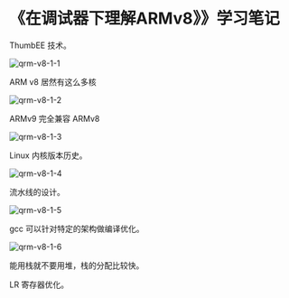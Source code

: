 # 《在调试器下理解ARMv8》》学习笔记



ThumbEE 技术。

![qrm-v8-1-1](D:\0-博客\学习笔记\《在调试器下理解ARMv8》\qrm-v8-1-1.png)



ARM v8 居然有这么多核

![qrm-v8-1-2](D:\0-博客\学习笔记\《在调试器下理解ARMv8》\qrm-v8-1-2.png)



ARMv9 完全兼容 ARMv8

![qrm-v8-1-3](D:\0-博客\学习笔记\《在调试器下理解ARMv8》\qrm-v8-1-3.png)



Linux 内核版本历史。

![qrm-v8-1-4](D:\0-博客\学习笔记\《在调试器下理解ARMv8》\qrm-v8-1-4.png)



流水线的设计。

![qrm-v8-1-5](D:\0-博客\学习笔记\《在调试器下理解ARMv8》\qrm-v8-1-5.png)



gcc 可以针对特定的架构做编译优化。

![qrm-v8-1-6](D:\0-博客\学习笔记\《在调试器下理解ARMv8》\qrm-v8-1-6.png)



能用栈就不要用堆，栈的分配比较快。



LR 寄存器优化。

